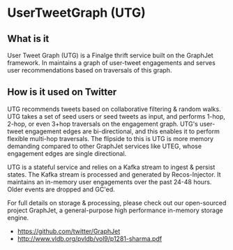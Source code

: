 # UserTweetGraph (UTG)

## What is it
User Tweet Graph (UTG) is a Finalge thrift service built on the GraphJet framework. In maintains a graph of user-tweet engagements and serves user recommendations based on traversals of this graph.

## How is it used on Twitter
UTG recommends tweets based on collaborative filtering & random walks. UTG takes a set of seed users or seed tweets as input, and performs
1-hop, 2-hop, or even 3+hop traversals on the engagement graph.
UTG's user-tweet engagement edges are bi-directional, and this enables it to perform flexible multi-hop traversals. The flipside to this is 
UTG is more memory demanding compared to other GraphJet services like UTEG, whose engagement edges are single directional. 

UTG is a stateful service and relies on a Kafka stream to ingest & persist states. The Kafka stream is processed and generated by Recos-Injector. 
It maintains an in-memory user engagements over the past 24-48 hours. Older events are dropped and GC'ed. 

For full details on storage & processing, please check out our open-sourced project GraphJet, a general-purpose high performance in-memory storage engine.
- https://github.com/twitter/GraphJet
- http://www.vldb.org/pvldb/vol9/p1281-sharma.pdf
